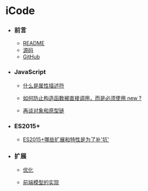 # iCode

- ### 前言
    + [README](#README.md)
    + [源码](https://github.com/8696/8696)
    + [GitHub](https://github.com/8696)

- ### JavaScript

    + [什么是属性描述符](#doc/javascript/什么是属性描述符.md)

    + [如何防止构造函数被直接调用，而是必须使用 new ?](#doc/javascript/如何防止构造函数被直接调用-而是必须使用new.md)

    + [再谈对象和原型链](#doc/javascript/再谈对象和原型链.md)

- ### ES2015+

    + [ES2015+哪些扩展和特性是为了补'坑'](#doc/ES2015/ES2015哪些扩展和特性是为了补坑.md)

- ### 扩展

    + [优化](#doc/扩展/优化.md)

    + [前端模型的实现](#doc/扩展/前端模型的实现.md)




